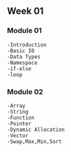 ## Week 01

### Module 01
```
-Introduction
-Basic IO
-Data Types
-Namespace
-if-else
-loop
```
### Module 02
```
-Array
-String
-Function
-Pointer
-Dynamic Allocation
-Vector
-Swap,Max,Min,Sort
```